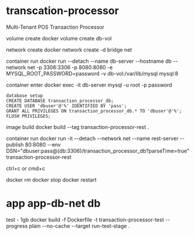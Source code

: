 # transcation-processor
Multi-Tenant POS Transaction Processor


volume create
 docker volume create db-vol

network create
 docker network create -d bridge net
 
container run
 docker run --detach --name db-server --hostname db --network net -p 3306:3306 -p 8080:8080 -e MYSQL_ROOT_PASSWORD=password -v db-vol:/var/lib/mysql mysql:8

container enter
 docker exec -it db-server mysql -u root -p
 password

    database setup
    CREATE DATABASE transaction_processor_db;
    CREATE USER 'dbuser'@'%' IDENTIFIED BY 'pass';
    GRANT ALL PRIVILEGES ON transaction_processor_db.* TO 'dbuser'@'%';
    FLUSH PRIVILEGES;

image build
 docker build --tag transaction-processor-rest .

container run
 docker run -it --detach --network net --name rest-server --publish 80:8080 --env DSN="dbuser:pass@(db:3306)/transaction_processor_db?parseTime=true" transaction-processor-rest

 ctrl+c or cmd+c


 docker rm
 docker stop
 docker restart

 # app app-db-net db

test - 1gb
docker build -f Dockerfile -t transaction-processor-test --progress plain --no-cache --target run-test-stage .